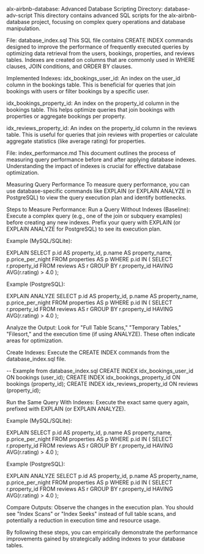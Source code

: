 
alx-airbnb-database: Advanced Database Scripting
Directory: database-adv-script
This directory contains advanced SQL scripts for the alx-airbnb-database project, focusing on complex query operations and database manipulation.

File: database_index.sql
This SQL file contains CREATE INDEX commands designed to improve the performance of frequently executed queries by optimizing data retrieval from the users, bookings, properties, and reviews tables. Indexes are created on columns that are commonly used in WHERE clauses, JOIN conditions, and ORDER BY clauses.

Implemented Indexes:
idx_bookings_user_id: An index on the user_id column in the bookings table. This is beneficial for queries that join bookings with users or filter bookings by a specific user.

idx_bookings_property_id: An index on the property_id column in the bookings table. This helps optimize queries that join bookings with properties or aggregate bookings per property.

idx_reviews_property_id: An index on the property_id column in the reviews table. This is useful for queries that join reviews with properties or calculate aggregate statistics (like average rating) for properties.

File: index_performance.md
This document outlines the process of measuring query performance before and after applying database indexes. Understanding the impact of indexes is crucial for effective database optimization.

Measuring Query Performance
To measure query performance, you can use database-specific commands like EXPLAIN (or EXPLAIN ANALYZE in PostgreSQL) to view the query execution plan and identify bottlenecks.

Steps to Measure Performance:
Run a Query Without Indexes (Baseline):
Execute a complex query (e.g., one of the join or subquery examples) before creating any new indexes. Prefix your query with EXPLAIN (or EXPLAIN ANALYZE for PostgreSQL) to see its execution plan.

Example (MySQL/SQLite):

EXPLAIN SELECT
    p.id AS property_id,
    p.name AS property_name,
    p.price_per_night
FROM
    properties AS p
WHERE
    p.id IN (
        SELECT
            r.property_id
        FROM
            reviews AS r
        GROUP BY
            r.property_id
        HAVING
            AVG(r.rating) > 4.0
    );

Example (PostgreSQL):

EXPLAIN ANALYZE SELECT
    p.id AS property_id,
    p.name AS property_name,
    p.price_per_night
FROM
    properties AS p
WHERE
    p.id IN (
        SELECT
            r.property_id
        FROM
            reviews AS r
        GROUP BY
            r.property_id
        HAVING
            AVG(r.rating) > 4.0
    );

Analyze the Output: Look for "Full Table Scans," "Temporary Tables," "Filesort," and the execution time (if using ANALYZE). These often indicate areas for optimization.

Create Indexes:
Execute the CREATE INDEX commands from the database_index.sql file.

-- Example from database_index.sql
CREATE INDEX idx_bookings_user_id ON bookings (user_id);
CREATE INDEX idx_bookings_property_id ON bookings (property_id);
CREATE INDEX idx_reviews_property_id ON reviews (property_id);

Run the Same Query With Indexes:
Execute the exact same query again, prefixed with EXPLAIN (or EXPLAIN ANALYZE).

Example (MySQL/SQLite):

EXPLAIN SELECT
    p.id AS property_id,
    p.name AS property_name,
    p.price_per_night
FROM
    properties AS p
WHERE
    p.id IN (
        SELECT
            r.property_id
        FROM
            reviews AS r
        GROUP BY
            r.property_id
        HAVING
            AVG(r.rating) > 4.0
    );

Example (PostgreSQL):

EXPLAIN ANALYZE SELECT
    p.id AS property_id,
    p.name AS property_name,
    p.price_per_night
FROM
    properties AS p
WHERE
    p.id IN (
        SELECT
            r.property_id
        FROM
            reviews AS r
        GROUP BY
            r.property_id
        HAVING
            AVG(r.rating) > 4.0
    );

Compare Outputs: Observe the changes in the execution plan. You should see "Index Scans" or "Index Seeks" instead of full table scans, and potentially a reduction in execution time and resource usage.

By following these steps, you can empirically demonstrate the performance improvements gained by strategically adding indexes to your database tables.
